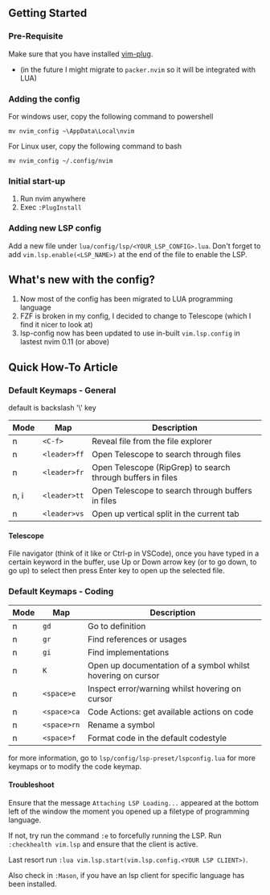 ## Getting Started


### Pre-Requisite

Make sure that you have installed [vim-plug](https://github.com/junegunn/vim-plug).
* (in the future I might migrate to `packer.nvim` so it will be integrated with LUA)

### Adding the config

For windows user, copy the following command to powershell
```
mv nvim_config ~\AppData\Local\nvim
```

For Linux user, copy the following command to bash
```
mv nvim_config ~/.config/nvim
```

### Initial start-up

1. Run nvim anywhere
2. Exec `:PlugInstall`

### Adding new LSP config

Add a new file under `lua/config/lsp/<YOUR_LSP_CONFIG>.lua`.
Don't forget to add `vim.lsp.enable(<LSP_NAME>)` at the end of the file to
enable the LSP.

## What's new with the config?

1. Now most of the config has been migrated to LUA programming language
2. FZF is broken in my config, I decided to change to Telescope (which I find it
   nicer to look at)
3. lsp-config now has been updated to use in-built `vim.lsp.config` in lastest nvim 0.11 (or above)


## Quick How-To Article

### Default Keymaps - General

default <leader> is backslash '\\' key

| Mode | Map            | Description                                                 |
|------|----------------|-------------------------------------------------------------|
| n    | `<C-f>`        | Reveal file from the file explorer                          |
| n    | `<leader>ff`   | Open Telescope to search through files                      |
| n    | `<leader>fr`   | Open Telescope (RipGrep) to search through buffers in files |
| n, i | `<leader>tt`   | Open Telescope to search through buffers in files           |
| n    | `<leader>vs`   | Open up vertical split in the current tab                   |


#### Telescope

File navigator (think of it like <C-p> or Ctrl-p in VSCode), once you have typed
in a certain keyword in the buffer, use Up or Down arrow key (or <C-j> to go
down,  <C-k> to go up) to select then press Enter key to open up the selected
file.

### Default Keymaps - Coding

| Mode | Map         | Description                                                 |
|------|-------------|-------------------------------------------------------------|
| n    | `gd`        | Go to definition                                            |
| n    | `gr`        | Find references or usages                                   |
| n    | `gi`        | Find implementations                                        |
| n    | `K`         | Open up documentation of a symbol whilst hovering on cursor |
| n    | `<space>e`  | Inspect error/warning whilst hovering on cursor             |
| n    | `<space>ca` | Code Actions: get available actions on code                 |
| n    | `<space>rn` | Rename a symbol                                             |
| n    | `<space>f`  | Format code in the default codestyle                        |


for more information, go to `lsp/config/lsp-preset/lspconfig.lua` for more
keymaps or to modify the code keymap.

#### Troubleshoot

Ensure that the message `Attaching LSP Loading...` appeared at the bottom left
of the window the moment you opened up a filetype of programming language.

If not, try run the command `:e` to forcefully running the LSP. 
Run `:checkhealth vim.lsp` and ensure that the client is active.

Last resort run `:lua vim.lsp.start(vim.lsp.config.<YOUR LSP CLIENT>)`.

Also check in `:Mason`, if you have an lsp client for specific language has been
installed.
